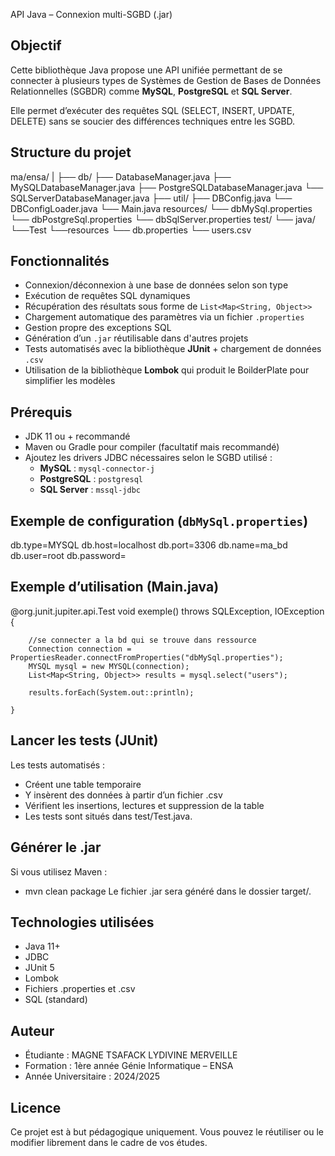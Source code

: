 API Java – Connexion multi-SGBD (.jar)

## Objectif

Cette bibliothèque Java propose une API unifiée permettant de se connecter à plusieurs types de Systèmes de Gestion de Bases de Données Relationnelles (SGBDR) comme **MySQL**, **PostgreSQL** et **SQL Server**.

Elle permet d’exécuter des requêtes SQL (SELECT, INSERT, UPDATE, DELETE) sans se soucier des différences techniques entre les SGBD.


## Structure du projet

ma/ensa/
    |
    ├── db/
        ├── DatabaseManager.java
        ├── MySQLDatabaseManager.java
        ├── PostgreSQLDatabaseManager.java
        └── SQLServerDatabaseManager.java
    ├── util/
        ├── DBConfig.java
        └── DBConfigLoader.java
    └── Main.java
    resources/
        └── dbMySql.properties
        └── dbPostgreSql.properties
        └── dbSqlServer.properties
    test/
    └── java/
        └──Test
    └──resources
        └── db.properties
        └── users.csv


## Fonctionnalités

- Connexion/déconnexion à une base de données selon son type
- Exécution de requêtes SQL dynamiques
- Récupération des résultats sous forme de `List<Map<String, Object>>`
- Chargement automatique des paramètres via un fichier `.properties`
- Gestion propre des exceptions SQL
- Génération d’un `.jar` réutilisable dans d'autres projets
- Tests automatisés avec la bibliothèque **JUnit** + chargement de données `.csv`
- Utilisation de la bibliothèque **Lombok** qui produit le BoilderPlate pour simplifier les modèles

## Prérequis

- JDK 11 ou + recommandé
- Maven ou Gradle pour compiler (facultatif mais recommandé)
- Ajoutez les drivers JDBC nécessaires selon le SGBD utilisé :
  - **MySQL** : `mysql-connector-j`
  - **PostgreSQL** : `postgresql`
  - **SQL Server** : `mssql-jdbc`


## Exemple de configuration (`dbMySql.properties`)

db.type=MYSQL
db.host=localhost
db.port=3306
db.name=ma_bd
db.user=root
db.password=

## Exemple d’utilisation (Main.java)
@org.junit.jupiter.api.Test
    void exemple() throws SQLException, IOException {

        //se connecter a la bd qui se trouve dans ressource
        Connection connection = PropertiesReader.connectFromProperties("dbMySql.properties");
        MYSQL mysql = new MYSQL(connection);
        List<Map<String, Object>> results = mysql.select("users");

        results.forEach(System.out::println);

    }
    
## Lancer les tests (JUnit)
Les tests automatisés :
- Créent une table temporaire
- Y insèrent des données à partir d’un fichier .csv
- Vérifient les insertions, lectures et suppression de la table
- Les tests sont situés dans test/Test.java.

## Générer le .jar
Si vous utilisez Maven :
- mvn clean package
Le fichier .jar sera généré dans le dossier target/.

## Technologies utilisées
- Java 11+
- JDBC
- JUnit 5
- Lombok
- Fichiers .properties et .csv
- SQL (standard)

## Auteur
- Étudiante : MAGNE TSAFACK LYDIVINE MERVEILLE
- Formation : 1ère année Génie Informatique – ENSA
- Année Universitaire : 2024/2025

## Licence
Ce projet est à but pédagogique uniquement. Vous pouvez le réutiliser ou le modifier librement dans le cadre de vos études.